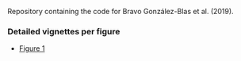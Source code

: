 Repository containing the code for Bravo González-Blas et al. (2019).

### Detailed vignettes per figure

- [Figure 1](https://rawcdn.githack.com/aertslab/Bravo_et_al_EyeAntennalDisc/4a95df16c559979c211d9dcbe2267e8db963a9a2/Figure_1/Figure_1.html)


